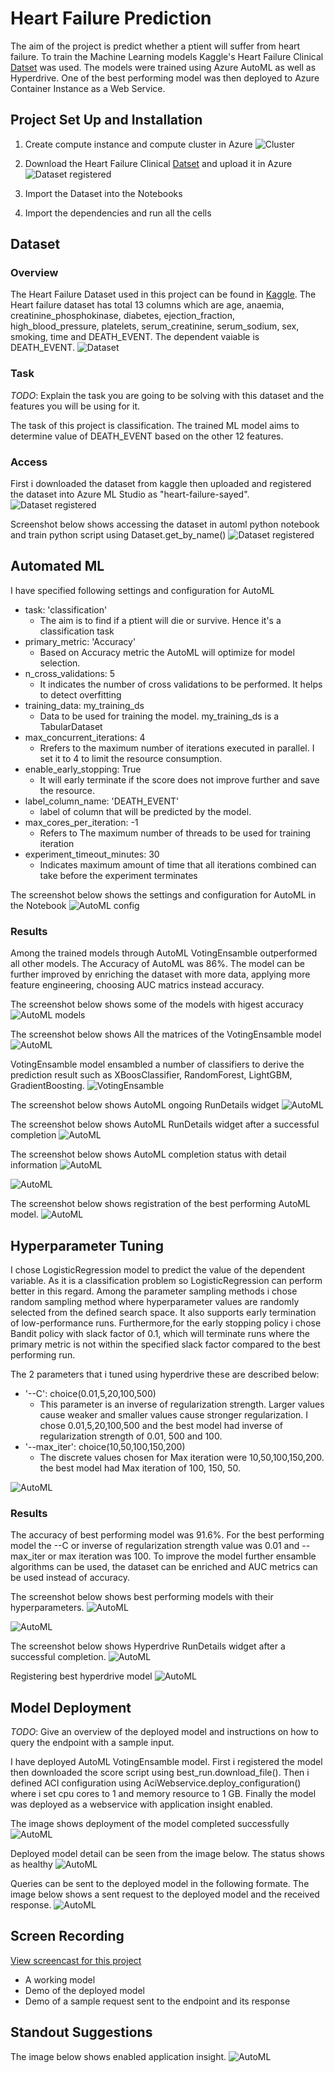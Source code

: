 
# Heart Failure Prediction

The aim of the project is predict whether a ptient will suffer from heart failure. To train the Machine Learning models Kaggle's Heart Failure Clinical [Datset](https://www.kaggle.com/andrewmvd/heart-failure-clinical-data) was used. The models were trained using Azure AutoML as well as Hyperdrive. One of the best performing model was then deployed to Azure Container Instance as a Web Service.

## Project Set Up and Installation

  1. Create compute instance and compute cluster in Azure
      ![Cluster](https://github.com/sayed6201/capstone_ML_Azure_nano_degree_/blob/master/screenshots/cluster.png "Created compute cluster configuration")
         
  2. Download the Heart Failure Clinical [Datset](https://www.kaggle.com/andrewmvd/heart-failure-clinical-data) and upload it in Azure
      ![Dataset registered](https://github.com/sayed6201/capstone_ML_Azure_nano_degree_/blob/master/screenshots/dataset_create.PNG "Uloading dataset from local to Azure")
      
  3. Import the Dataset into the Notebooks
  
  4. Import the dependencies and run all the cells

## Dataset

### Overview
The Heart Failure Dataset used in this project can be found in [Kaggle](https://www.kaggle.com/andrewmvd/heart-failure-clinical-data). The Heart failure dataset has total 13 columns which are age, anaemia, creatinine_phosphokinase, diabetes, ejection_fraction, high_blood_pressure,	platelets, serum_creatinine,	serum_sodium, sex,	smoking,	time and	DEATH_EVENT. The dependent vaiable is DEATH_EVENT.
  ![Dataset ](https://github.com/sayed6201/capstone_ML_Azure_nano_degree_/blob/master/screenshots/database_excel.PNG "Heart Failure Dataset")

### Task
*TODO*: Explain the task you are going to be solving with this dataset and the features you will be using for it.

The task of this project is classification. The trained ML model aims to determine value of DEATH_EVENT based on the other 12 features. 


### Access

First i downloaded the dataset from kaggle then uploaded and registered the dataset into Azure ML Studio as "heart-failure-sayed".
![Dataset registered](https://github.com/sayed6201/capstone_ML_Azure_nano_degree_/blob/master/screenshots/dataset_overview.png "Dataset")

Screenshot below shows accessing the dataset in automl python notebook and train python script using Dataset.get_by_name()
![Dataset registered](https://github.com/sayed6201/capstone_ML_Azure_nano_degree_/blob/master/screenshots/dataset_access_automl.PNG "Accessing dataset in notebook")


## Automated ML

I have specified following settings and configuration for AutoML 
   * task: 'classification' 
        * The aim is to find if a ptient will die or survive. Hence it's a classification task
   * primary_metric: 'Accuracy' 
        * Based on Accuracy metric the AutoML will optimize for model selection. 
   * n_cross_validations: 5
        * It indicates the number of cross validations to be performed. It helps to detect overfitting
   * training_data: my_training_ds 
        * Data to be used for training the model. my_training_ds is a TabularDataset
   * max_concurrent_iterations: 4
        * Rrefers to the maximum number of iterations executed in parallel. I set it to 4 to limit the resource consumption.
   * enable_early_stopping: True
        * It will early terminate if the score does not improve further and save the resource. 
   * label_column_name: 'DEATH_EVENT'
        * label of column that will be predicted by the model.
   * max_cores_per_iteration: -1
        * Refers to The maximum number of threads to be used for training iteration
   * experiment_timeout_minutes: 30
        * Indicates maximum amount of time that all iterations combined can take before the experiment terminates
   
   The screenshot below shows the settings and configuration for AutoML in the Notebook
   ![AutoML config](https://github.com/sayed6201/capstone_ML_Azure_nano_degree_/blob/master/screenshots/automl_config_settings.PNG "Settings and Config for AutoML")

### Results

Among the trained models through AutoML VotingEnsamble outperformed all other models. The Accuracy of AutoML was 86%. The model can be further improved by enriching the dataset with more data, applying more feature engineering, choosing AUC matrics instead accuracy.

  The screenshot below shows some of the models with higest accuracy
  ![AutoML models](https://github.com/sayed6201/capstone_ML_Azure_nano_degree_/blob/master/screenshots/automl_models.png "Trained Models through AutoML")
  
  The screenshot below shows All the matrices of the VotingEnsamble model
  ![AutoML](https://github.com/sayed6201/capstone_ML_Azure_nano_degree_/blob/master/screenshots/best_model_automl_mterics.png "Best Model metrics")
  
  VotingEnsamble model ensambled a number of classifiers to derive the prediction result such as XBoosClassifier, RandomForest, LightGBM, GradientBoosting.
  ![VotingEnsamble](https://github.com/sayed6201/capstone_ML_Azure_nano_degree_/blob/master/screenshots/tags_bestmodel_automl.PNG "VotingEnsamble Model Detail")
  
  The screenshot below shows AutoML ongoing RunDetails widget
  ![AutoML](https://github.com/sayed6201/capstone_ML_Azure_nano_degree_/blob/master/screenshots/rundetail_running.png "AutoML RunDetails Running")
  
  The screenshot below shows AutoML RunDetails widget after a successful completion
  ![AutoML](https://github.com/sayed6201/capstone_ML_Azure_nano_degree_/blob/master/screenshots/runwidget_automl.png "AutoML RunDetails Completed")
  
  The screenshot below shows AutoML completion status with detail information
  ![AutoML](https://github.com/sayed6201/capstone_ML_Azure_nano_degree_/blob/master/screenshots/automl_completed.png "AutoML Completed")
  
  ![AutoML](https://github.com/sayed6201/capstone_ML_Azure_nano_degree_/blob/master/screenshots/accuracy_plot_automl.png "AutoML Run Accuracy Plot")
  
  The screenshot below shows registration of the best performing AutoML model. 
  ![AutoML](https://github.com/sayed6201/capstone_ML_Azure_nano_degree_/blob/master/screenshots/registering_automl.PNG "AutoML Run Accuracy Plot")
  

## Hyperparameter Tuning

I chose LogisticRegression model to predict the value of the dependent variable. As it is a classification problem so LogisticRegression can perform better in this regard. 
Among the parameter sampling methods i chose random sampling method where hyperparameter values are randomly selected from the defined search space. It also supports early termination of low-performance runs. Furthermore,for the early stopping policy i chose Bandit policy with slack factor of 0.1, which will terminate runs where the primary metric is not within the specified slack factor compared to the best performing run.

The 2 parameters that i tuned using hyperdrive these are described below:
  * '--C': choice(0.01,5,20,100,500)
       * This parameter is an inverse of regularization strength. Larger values cause weaker and smaller values cause stronger regularization. I chose 0.01,5,20,100,500 and the best model had inverse of regularization strength of 0.01, 500 and 100.
  * '--max_iter': choice(10,50,100,150,200)
       * The discrete values chosen for Max iteration were 10,50,100,150,200. the best model had Max iteration of 100, 150, 50.
          
  ![AutoML](https://github.com/sayed6201/capstone_ML_Azure_nano_degree_/blob/master/screenshots/ps.PNG "Specifying parameter sampler")
          
### Results

The accuracy of best performing model was 91.6%. For the best performing model the --C or inverse of regularization strength value was 0.01 and --max_iter or max iteration was 100. 
To improve the model further ensamble algorithms can be used, the dataset can be enriched and AUC metrics can be used instead of accuracy.

  The screenshot below shows best performing models with their hyperparameters. 
  ![AutoML](https://github.com/sayed6201/capstone_ML_Azure_nano_degree_/blob/master/screenshots/hyperdrive_models.PNG "Hyperdrive Best models")
 
  ![AutoML](https://github.com/sayed6201/capstone_ML_Azure_nano_degree_/blob/master/screenshots/hyperdrive_accuracy_map.png "")
  
  The screenshot below shows Hyperdrive RunDetails widget after a successful completion.
  ![AutoML](https://github.com/sayed6201/capstone_ML_Azure_nano_degree_/blob/master/screenshots/rundetail_hyperparam.png "Hyperdrive Best models")
  
  Registering best hyperdrive model
  ![AutoML](https://github.com/sayed6201/capstone_ML_Azure_nano_degree_/blob/master/screenshots/registering_hyperdrive.png "Registering best hyperdrive model")
  

## Model Deployment
*TODO*: Give an overview of the deployed model and instructions on how to query the endpoint with a sample input.

I have deployed AutoML VotingEnsamble model. First i registered the model then downloaded the score script using best_run.download_file(). Then i defined ACI configuration using AciWebservice.deploy_configuration() where i set cpu cores to 1 and memory resource to 1 GB. Finally the model was deployed as a webservice with application insight enabled.

  The image shows deployment of the model completed successfully
  ![AutoML](https://github.com/sayed6201/capstone_ML_Azure_nano_degree_/blob/master/screenshots/deploying_model_notebook.PNG "Deployed webservice from Notebook")
  
  Deployed model detail can be seen from the image below. The status shows as healthy
  ![AutoML](https://github.com/sayed6201/capstone_ML_Azure_nano_degree_/blob/master/screenshots/deployed_healthy_status.png "Deployed model detail")
  
  Queries can be sent to the deployed model in the following formate. The image below shows a sent request to the deployed model and the received response.
  ![AutoML](https://github.com/sayed6201/capstone_ML_Azure_nano_degree_/blob/master/screenshots/sending_requst.PNG "Sending request to deployed model")
  

## Screen Recording

[ View screencast for this project](https://youtu.be/hAy0Au5NcIc)

- A working model
- Demo of the deployed  model
- Demo of a sample request sent to the endpoint and its response

## Standout Suggestions

  The image below shows enabled application insight.
  ![AutoML](https://github.com/sayed6201/capstone_ML_Azure_nano_degree_/blob/master/screenshots/logging.png "Application insight enabled")
